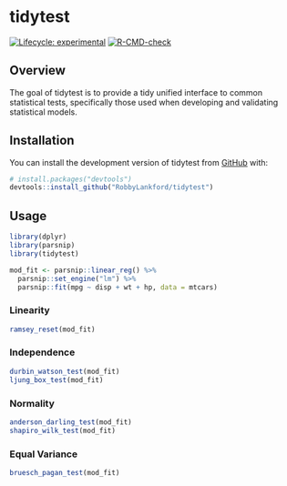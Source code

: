 
<!-- README.md is generated from README.Rmd. Please edit that file -->

# tidytest

<!-- badges: start -->

[![Lifecycle:
experimental](https://img.shields.io/badge/lifecycle-experimental-orange.svg)](https://lifecycle.r-lib.org/articles/stages.html#experimental)
[![R-CMD-check](https://github.com/RobbyLankford/tidytest/actions/workflows/R-CMD-check.yaml/badge.svg)](https://github.com/RobbyLankford/tidytest/actions/workflows/R-CMD-check.yaml)
<!-- badges: end -->

## Overview

The goal of tidytest is to provide a tidy unified interface to common
statistical tests, specifically those used when developing and
validating statistical models.

## Installation

You can install the development version of tidytest from
[GitHub](https://github.com/) with:

``` r
# install.packages("devtools")
devtools::install_github("RobbyLankford/tidytest")
```

## Usage

``` r
library(dplyr)
library(parsnip)
library(tidytest)

mod_fit <- parsnip::linear_reg() %>%
  parsnip::set_engine("lm") %>%
  parsnip::fit(mpg ~ disp + wt + hp, data = mtcars)
```

### Linearity

``` r
ramsey_reset(mod_fit)
```

### Independence

``` r
durbin_watson_test(mod_fit)
ljung_box_test(mod_fit)
```

### Normality

``` r
anderson_darling_test(mod_fit)
shapiro_wilk_test(mod_fit)
```

### Equal Variance

``` r
bruesch_pagan_test(mod_fit)
```
